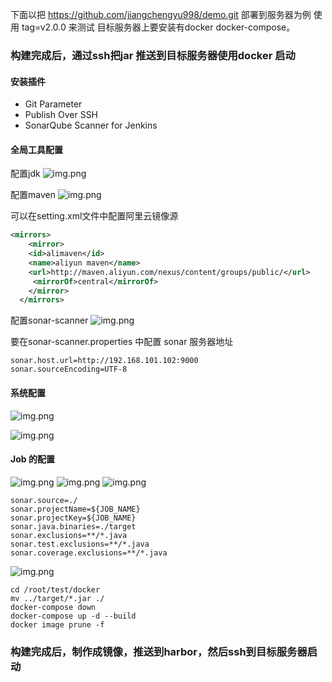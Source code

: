
下面以把 https://github.com/jiangchengyu998/demo.git 部署到服务器为例
使用 tag=v2.0.0 来测试
目标服务器上要安装有docker  docker-compose。

### 构建完成后，通过ssh把jar 推送到目标服务器使用docker 启动
#### 安装插件
  - Git Parameter
  - Publish Over SSH
  - SonarQube Scanner for Jenkins

#### 全局工具配置
配置jdk
![img.png](images/img_jdk.png)

配置maven
![img.png](images/img_maven.png)

可以在setting.xml文件中配置阿里云镜像源
```xml
<mirrors>
    <mirror>
    <id>alimaven</id>
    <name>aliyun maven</name>
    <url>http://maven.aliyun.com/nexus/content/groups/public/</url>
     <mirrorOf>central</mirrorOf>
    </mirror>
  </mirrors>
```

配置sonar-scanner
![img.png](images/img_sonar_scanner.png)

要在sonar-scanner.properties  中配置 sonar 服务器地址
```properties
sonar.host.url=http://192.168.101.102:9000
sonar.sourceEncoding=UTF-8
```

#### 系统配置
![img.png](images/img_sonar_server.png)

![img.png](images/img_ssh_server.png)

#### Job 的配置

![img.png](images/img_git_parameter.png)
![img.png](images/img_build_1.png)
![img.png](images/img_build_2.png)
```shell
sonar.source=./ 
sonar.projectName=${JOB_NAME}
sonar.projectKey=${JOB_NAME}
sonar.java.binaries=./target
sonar.exclusions=**/*.java
sonar.test.exclusions=**/*.java
sonar.coverage.exclusions=**/*.java
```
![img.png](images/img_build_after.png)
```shell
cd /root/test/docker
mv ../target/*.jar ./
docker-compose down
docker-compose up -d --build
docker image prune -f
```

### 构建完成后，制作成镜像，推送到harbor，然后ssh到目标服务器启动

